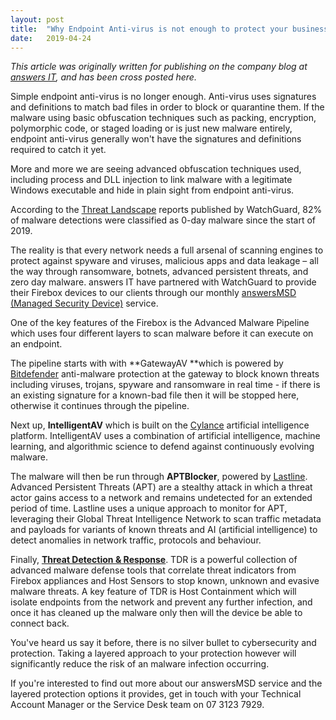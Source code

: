 ```yaml
---
layout: post
title:  "Why Endpoint Anti-virus is not enough to protect your business"
date:   2019-04-24
---
```

*This article was originally written for publishing on the company blog at [answers IT](https://answersit.com.au), and has been cross posted here.*

Simple endpoint anti-virus is no longer enough. Anti-virus uses signatures and definitions to match bad files in order to block or quarantine them. If the malware using basic obfuscation techniques such as packing, encryption, polymorphic code, or staged loading or is just new malware entirely, endpoint anti-virus generally won't have the signatures and definitions required to catch it yet.

More and more we are seeing advanced obfuscation techniques used, including process and DLL injection to link malware with a legitimate Windows executable and hide in plain sight from endpoint anti-virus.

According to the [Threat Landscape](https://www.secplicity.org/threat-landscape/?s=2019-01-01&e=2019-04-24&type=all&region=AU) reports published by WatchGuard, 82% of malware detections were classified as 0-day malware since the start of 2019.

The reality is that every network needs a full arsenal of scanning engines to protect against spyware and viruses, malicious apps and data leakage – all the way through ransomware, botnets, advanced persistent threats, and zero day malware. answers IT have partnered with WatchGuard to provide their Firebox devices to our clients through our monthly [answersMSD (Managed Security Device)](https://www.answersit.com.au/services/managed-security-devices/) service.

One of the key features of the Firebox is the Advanced Malware Pipeline which uses four different layers to scan malware before it can execute on an endpoint.

The pipeline starts with with **GatewayAV **which is powered by [Bitdefender](https://www.bitdefender.com/) anti-malware protection at the gateway to block known threats including viruses, trojans, spyware and ransomware in real time - if there is an existing signature for a known-bad file then it will be stopped here, otherwise it continues through the pipeline.

Next up, **IntelligentAV** which is built on the [Cylance](https://www.cylance.com/) artificial intelligence platform. IntelligentAV uses a combination of artificial intelligence, machine learning, and algorithmic science to defend against continuously evolving malware.

The malware will then be run through **APTBlocker**, powered by [Lastline](http://www.lastline.com/). Advanced Persistent Threats (APT) are a stealthy attack in which a threat actor gains access to a network and remains undetected for an extended period of time. Lastline uses a unique approach to monitor for APT, leveraging their Global Threat Intelligence Network to scan traffic metadata and payloads for variants of known threats and AI (artificial intelligence) to detect anomalies in network traffic, protocols and behaviour.

Finally, [**Threat Detection & Response**](https://www.watchguard.com/wgrd-products/security-services/threat-detection-and-response). TDR is a powerful collection of advanced malware defense tools that correlate threat indicators from Firebox appliances and Host Sensors to stop known, unknown and evasive malware threats. A key feature of TDR is Host Containment which will isolate endpoints from the network and prevent any further infection, and once it has cleaned up the malware only then will the device be able to connect back.

You've heard us say it before, there is no silver bullet to cybersecurity and protection. Taking a layered approach to your protection however will significantly reduce the risk of an malware infection occurring.

If you're interested to find out more about our answersMSD service and the layered protection options it provides, get in touch with your Technical Account Manager or the Service Desk team on 07 3123 7929.